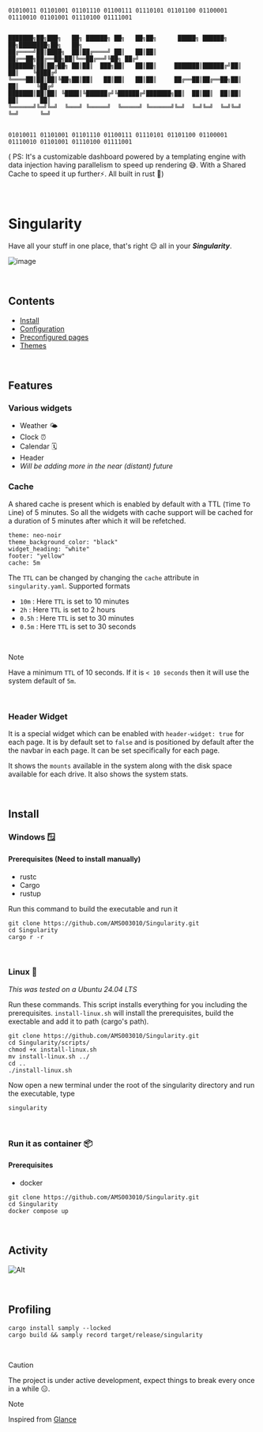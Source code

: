 ```
01010011 01101001 01101110 01100111 01110101 01101100 01100001 01110010 01101001 01110100 01111001


███████╗██╗███╗   ██╗ ██████╗ ██╗   ██╗██╗      █████╗ ██████╗ ██╗████████╗██╗   ██╗
██╔════╝██║████╗  ██║██╔════╝ ██║   ██║██║     ██╔══██╗██╔══██╗██║╚══██╔══╝╚██╗ ██╔╝
███████╗██║██╔██╗ ██║██║  ███╗██║   ██║██║     ███████║██████╔╝██║   ██║    ╚████╔╝ 
╚════██║██║██║╚██╗██║██║   ██║██║   ██║██║     ██╔══██║██╔══██╗██║   ██║     ╚██╔╝  
███████║██║██║ ╚████║╚██████╔╝╚██████╔╝███████╗██║  ██║██║  ██║██║   ██║      ██║   
╚══════╝╚═╝╚═╝  ╚═══╝ ╚═════╝  ╚═════╝ ╚══════╝╚═╝  ╚═╝╚═╝  ╚═╝╚═╝   ╚═╝      ╚═╝


01010011 01101001 01101110 01100111 01110101 01101100 01100001 01110010 01101001 01110100 01111001 
```

( PS: It's a customizable dashboard powered by a templating engine with data injection having parallelism to speed up rendering 😅. 
With a Shared Cache to speed it up further⚡. All built in rust 🦀)

<br/>

# Singularity
Have all your stuff in one place, that's right 😌 all in your ___Singularity___.

![image](https://github.com/user-attachments/assets/39ea2b89-981e-43f6-b0f8-017bff644a9d)


<br/>

## Contents
* <a href="https://github.com/AMS003010/Singularity/blob/main/docs/install.md">Install</a>
* <a href="https://github.com/AMS003010/Singularity/blob/main/docs/configuration.md">Configuration</a>
* <a href="https://github.com/AMS003010/Singularity/blob/main/docs/preconfigured-pages.md">Preconfigured pages</a>
* <a href="https://github.com/AMS003010/Singularity/blob/main/docs/themes.md">Themes</a>


<br/>

## Features
### Various widgets
* Weather 🌤️
* Clock ⏰
* Calendar 🗓️
* Header
* _Will be adding more in the near (distant) future_

### Cache
A shared cache is present which is enabled by default with a TTL (`T`ime `T`o `L`ine) of 5 minutes. So all the widgets with cache support will be cached for a duration of 5 minutes after which it will be refetched.

```
theme: neo-noir
theme_background_color: "black"
widget_heading: "white"
footer: "yellow"
cache: 5m
```

The `TTL` can be changed by changing the `cache` attribute in `singularity.yaml`. Supported formats
* `10m` : Here `TTL` is set to 10 minutes
* `2h` : Here `TTL` is set to 2 hours
* `0.5h` : Here `TTL` is set to 30 minutes
* `0.5m` : Here `TTL` is set to 30 seconds

<br/>

> [!NOTE]
> Have a minimum `TTL` of 10 seconds. If it is `< 10 seconds` then it will use the system default of `5m`.

<br/>

### Header Widget
It is a special widget which can be enabled with `header-widget: true` for each page. It is by default set to `false` and is positioned by default after the the navbar in each page. It can be set specifically for each page. 

It shows the `mounts` available in the system along with the disk space available for each drive. It also shows the system stats. 

<br/>

## Install

### Windows 🪟

#### Prerequisites (Need to install manually)
- rustc
- Cargo
- rustup

Run this command to build the executable and run it
```
git clone https://github.com/AMS003010/Singularity.git
cd Singularity
cargo r -r
```

<br/>

### Linux 🐧
_This was tested on a Ubuntu 24.04 LTS_

Run these commands. This script installs everything for you including the prerequisites. `install-linux.sh` will install the prerequisites, build the exectable and add it to path (cargo's path).
```
git clone https://github.com/AMS003010/Singularity.git
cd Singularity/scripts/
chmod +x install-linux.sh
mv install-linux.sh ../
cd ..
./install-linux.sh
```

Now open a new terminal under the root of the singularity directory and run the executable, type
```
singularity
```

<br/>

### Run it as container 📦

#### Prerequisites
- docker

```
git clone https://github.com/AMS003010/Singularity.git
cd Singularity
docker compose up
```

<br/>

## Activity

![Alt](https://repobeats.axiom.co/api/embed/cdf8cb589bbd9eacf7b0f133ba4744847e64e98c.svg "Repobeats analytics image")

<br/>

## Profiling
```
cargo install samply --locked
cargo build && samply record target/release/singularity
```

<br/>

> [!CAUTION]
> The project is under active development, expect things to break every once in a while 😑.

> [!NOTE]
> Inspired from [Glance](https://github.com/glanceapp/glance)
